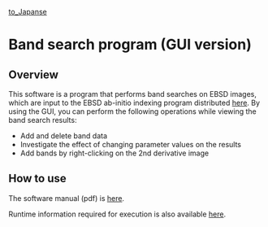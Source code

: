 [to_Japanse](https://github.com/rtomiyasu/EBSDBandSearch_GUI/blob/master/README.md)
# Band search program (GUI version)
## Overview
This software is a program that performs band searches on EBSD images, which are input to the EBSD ab-initio indexing program distributed [here](https://github.com/rtomiyasu/BandSearch). By using the GUI, you can perform the following operations while viewing the band search results:

- Add and delete band data
- Investigate the effect of changing parameter values ​​on the results
- Add bands by right-clicking on the 2nd derivative image

## How to use
The software manual (pdf) is [here](https://github.com/rtomiyasu/EBSDBandSearch_GUI/blob/master/doc/manual.pdf).

Runtime information required for execution is also available [here](https://github.com/rtomiyasu/EBSDBandSearch_GUI/blob/master/runtime/README.txt).
